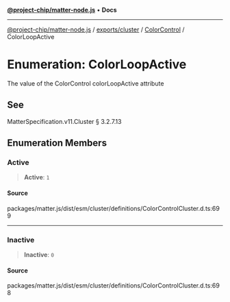 [**@project-chip/matter-node.js**](../../../../../README.md) • **Docs**

***

[@project-chip/matter-node.js](../../../../../modules.md) / [exports/cluster](../../../README.md) / [ColorControl](../README.md) / ColorLoopActive

# Enumeration: ColorLoopActive

The value of the ColorControl colorLoopActive attribute

## See

MatterSpecification.v11.Cluster § 3.2.7.13

## Enumeration Members

### Active

> **Active**: `1`

#### Source

packages/matter.js/dist/esm/cluster/definitions/ColorControlCluster.d.ts:699

***

### Inactive

> **Inactive**: `0`

#### Source

packages/matter.js/dist/esm/cluster/definitions/ColorControlCluster.d.ts:698
